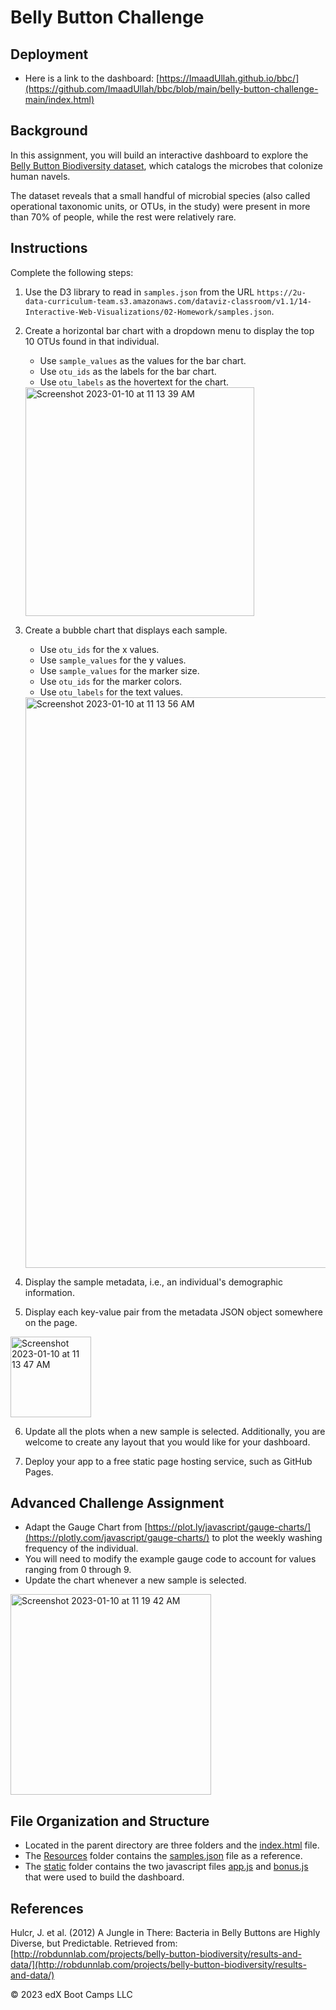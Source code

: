# Belly Button Challenge

## Deployment
* Here is a link to the dashboard: [https://ImaadUllah.github.io/bbc/](https://github.com/ImaadUllah/bbc/blob/main/belly-button-challenge-main/index.html)

## Background
In this assignment, you will build an interactive dashboard to explore the [Belly Button Biodiversity dataset](http://robdunnlab.com/projects/belly-button-biodiversity/), which catalogs the microbes that colonize human navels.

The dataset reveals that a small handful of microbial species (also called operational taxonomic units, or OTUs, in the study) were present in more than 70% of people, while the rest were relatively rare.
## Instructions
Complete the following steps:
 
 1. Use the D3 library to read in `samples.json` from the URL `https://2u-data-curriculum-team.s3.amazonaws.com/dataviz-classroom/v1.1/14-Interactive-Web-Visualizations/02-Homework/samples.json`.

 2. Create a horizontal bar chart with a dropdown menu to display the top 10 OTUs found in that individual.
    * Use `sample_values` as the values for the bar chart.
    * Use `otu_ids` as the labels for the bar chart.
    * Use `otu_labels` as the hovertext for the chart.
    
    <img width="366" alt="Screenshot 2023-01-10 at 11 13 39 AM" src="https://user-images.githubusercontent.com/112406455/211620197-c3b86bf9-748a-4bff-a1bf-2cad787fd612.png">

 3. Create a bubble chart that displays each sample.
    * Use `otu_ids` for the x values.
    * Use `sample_values` for the y values.
    * Use `sample_values` for the marker size.
    * Use `otu_ids` for the marker colors.
    * Use `otu_labels` for the text values.
    
    <img width="913" alt="Screenshot 2023-01-10 at 11 13 56 AM" src="https://user-images.githubusercontent.com/112406455/211619955-8c6f1d82-a564-4864-acaf-bbdca0d46e49.png">

  4. Display the sample metadata, i.e., an individual's demographic information.

  5. Display each key-value pair from the metadata JSON object somewhere on the page.
  
  <img width="129" alt="Screenshot 2023-01-10 at 11 13 47 AM" src="https://user-images.githubusercontent.com/112406455/211618894-2843388f-9215-4627-841e-47013cd96100.png">

  6. Update all the plots when a new sample is selected. Additionally, you are welcome to create any layout that you would like for your dashboard.

  7. Deploy your app to a free static page hosting service, such as GitHub Pages.
  
## Advanced Challenge Assignment
 * Adapt the Gauge Chart from [https://plot.ly/javascript/gauge-charts/](https://plotly.com/javascript/gauge-charts/) to plot the weekly washing frequency of the individual.
 * You will need to modify the example gauge code to account for values ranging from 0 through 9.
 * Update the chart whenever a new sample is selected.
 
 <img width="321" alt="Screenshot 2023-01-10 at 11 19 42 AM" src="https://user-images.githubusercontent.com/112406455/211619467-9e89e61a-2016-4a84-a380-fc542e2ba08f.png">
 
## File Organization and Structure
* Located in the parent directory are three folders and the [index.html](https://github.com/tallantj95/belly-button-challenge/blob/main/index.html) file.
* The [Resources](https://github.com/tallantj95/belly-button-challenge/tree/main/Resources) folder contains the [samples.json](https://github.com/tallantj95/belly-button-challenge/blob/main/Resources/samples.json) file as a reference.
* The [static](https://github.com/tallantj95/belly-button-challenge/tree/main/static/js) folder contains the two javascript files [app.js](https://github.com/tallantj95/belly-button-challenge/blob/main/static/js/app.js) and [bonus.js](https://github.com/tallantj95/belly-button-challenge/blob/main/static/js/bonus.js) that were used to build the dashboard.

## References
Hulcr, J. et al. (2012) A Jungle in There: Bacteria in Belly Buttons are Highly Diverse, but Predictable. Retrieved from: [http://robdunnlab.com/projects/belly-button-biodiversity/results-and-data/](http://robdunnlab.com/projects/belly-button-biodiversity/results-and-data/)

© 2023 edX Boot Camps LLC






